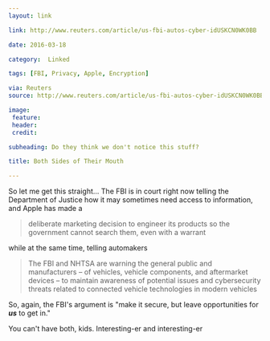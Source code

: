 ```yaml
---
layout: link

link: http://www.reuters.com/article/us-fbi-autos-cyber-idUSKCN0WK0BB

date: 2016-03-18

category:  Linked 

tags: [FBI, Privacy, Apple, Encryption]

via: Reuters
source: http://www.reuters.com/article/us-fbi-autos-cyber-idUSKCN0WK0BB

image:
 feature:
 header:
 credit:

subheading: Do they think we don't notice this stuff?

title: Both Sides of Their Mouth

---
```



So let me get this straight...  The FBI is in court right now telling the Department of Justice how it may sometimes need access to information, and Apple has made a 

> deliberate marketing decision to engineer its products so the government cannot search them, even with a warrant

<!-- more --> 
 
while at the same time, telling automakers 

> The FBI and NHTSA are warning the general public and manufacturers – of vehicles, vehicle components, and aftermarket devices – to maintain awareness of potential issues and cybersecurity threats related to connected vehicle technologies in modern vehicles  
  
So, again, the FBI's argument is "make it secure, but leave opportunities for ***us*** to get in."  

You can't have both, kids.  Interesting-er and interesting-er